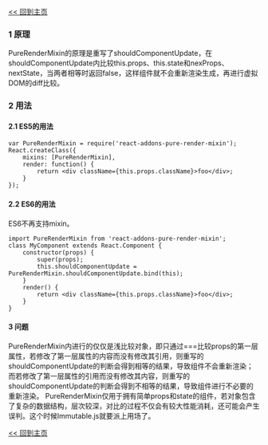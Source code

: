 [<< 回到主页](http://suzy1993.github.io/misszy/)

### 1 原理
PureRenderMixin的原理是重写了shouldComponentUpdate，在shouldComponentUpdate内比较this.props、this.state和nexProps、nextState，当两者相等时返回false，这样组件就不会重新渲染生成，再进行虚拟DOM的diff比较。

### 2 用法
#### 2.1 ES5的用法
```
var PureRenderMixin = require('react-addons-pure-render-mixin');
React.createClass({
    mixins: [PureRenderMixin],
    render: function() {
        return <div className={this.props.className}>foo</div>;
    }
});
```

#### 2.2 ES6的用法
ES6不再支持mixin。
```
import PureRenderMixin from 'react-addons-pure-render-mixin';
class MyComponent extends React.Component {
    constructor(props) {
        super(props);
        this.shouldComponentUpdate = PureRenderMixin.shouldComponentUpdate.bind(this);
    }
    render() {
        return <div className={this.props.className}>foo</div>;
    }
}
```

#### 3 问题
PureRenderMixin内进行的仅仅是浅比较对象，即只通过===比较props的第一层属性，若修改了第一层属性的内容而没有修改其引用，则重写的shouldComponentUpdate的判断会得到相等的结果，导致组件不会重新渲染；而若修改了第一层属性的引用而没有修改其内容，则重写的shouldComponentUpdate的判断会得到不相等的结果，导致组件进行不必要的重新渲染。
PureRenderMixin仅用于拥有简单props和state的组件，若对象包含了复杂的数据结构，层次较深，对比的过程不仅会有较大性能消耗，还可能会产生误判。这个时候Immutable.js就要派上用场了。

[<< 回到主页](http://suzy1993.github.io/misszy/)
